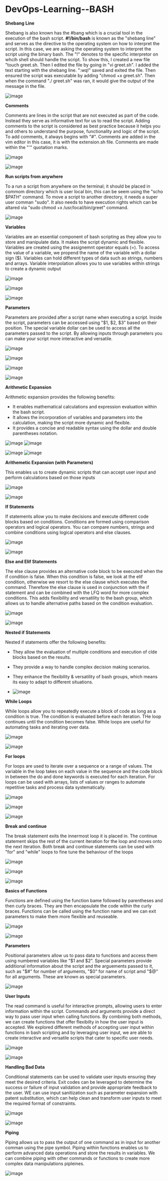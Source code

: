 # DevOps-Learning--BASH

**Shebang Line**

Shebang is also known has the #bang which is a crucial tool in the execution of the bash script. 
**#!/bin/bash** is known as the "shebang line" and serves as the directive to the operating system on how to interpret the script.
In this case, we are asking the operating system to interpret the script using the binary bash. 
The "!" denotes to the specific interpretor on whcih shell should handle the script. 
To show this, I created a new file "touch greet.sh. Then I edited the file by going in "vi greet.sh". I added the text starting with the shebang line. ":wq!" saved and exited the file. Then ensured the script was executable by adding "chmod +x greet.sh". Then when the command "./ greet.sh" was ran, it would give the output of the message in the file. 

![image](https://github.com/user-attachments/assets/bfcfb06b-db6d-423a-939a-1b3cc8fca399)


**Comments**

Comments are lines in the script that are not executed as part of the code. Instead they serve as informative text for us to read the script. 
Adding comments to the script is considered as best practice because it helps you and others to understand the purpose, functionality and logic of the script.
To add comments, it always begins with "#".
Comments are added in the vim editor in this case, it is with the extension.sh file. 
Comments are made within the "'" quotation marks.

![image](https://github.com/user-attachments/assets/9c8e71d0-b5e3-493d-ad64-a441986bbe62)

![image](https://github.com/user-attachments/assets/f9919a81-58ac-45f7-83de-77fb3ce485de)


**Run scripts from anywhere**

To a run a script from anywhere on the terminal; it should be placed in commom directory which is user local bin, this can be seem using the "scho $PATH" command. 
To move a script to another directory, it needs a super user comman "sudo". It also needs to have execution rights which can be altared via "sudo chmod +x /usr/local/bin/greet" command.  

![image](https://github.com/user-attachments/assets/63f2c441-dae8-4ba2-b3cb-51bb12d0a0be)


**Variables**

Variables are an essential component of bash scripting as they allow you to store and manipulate data. It makes the script dynamic and flexible. Variables are created using the assignemnt operator equals (=). To access the value of a variable, we propend the name of the variable with a dollar sign ($). Variables can hold different types of data such as strings, numbers and arrays. Variable interpolation allows you to use variables within strings to create a dynamic output

![image](https://github.com/user-attachments/assets/0fac58b0-53e7-4945-8250-df1e29e56eb7)

![image](https://github.com/user-attachments/assets/490ff411-2f7e-4135-aeeb-47e5b9909b55)

![image](https://github.com/user-attachments/assets/ca005b38-fd8f-49a6-b646-6b13ea45827f)


**Parameters**

Parameters are provided after a script name when executing a script. Inside the script, parameters can be accessed using "$1, $2, $3" based on their position. The special variable dollar can be used to access all the parameters passed to the script. By allowing inputs through parameters you can make your script more interactive and versatile.

![image](https://github.com/user-attachments/assets/95a2b37a-7cc5-46d4-a979-fca95f7a056a)

![image](https://github.com/user-attachments/assets/190f3f33-f938-4e2c-bd71-d57a124d2442)

![image](https://github.com/user-attachments/assets/d31b2940-ca39-49d8-ae11-f72bb167487f)

![image](https://github.com/user-attachments/assets/5e8cf3a7-c211-4080-8bee-17e732b181f6)


**Arithmetic Expansion**

Arithmetic expansion provides the following benefits: 

* It enables mathematical calculations and expression evaluation within the bash script.
* It allows the incorporation of variables and parameters into the calculation, making the script more dynamic and flexible.
* It provides a concise and readable syntax using the dollar and double parentheses notation.

![image](https://github.com/user-attachments/assets/24798e7c-753e-4b28-b496-4795a909fcb8) ![image](https://github.com/user-attachments/assets/f74413af-2c5a-42d8-a96e-4a74bfd86099)

![image](https://github.com/user-attachments/assets/6470bb0f-bc0f-4593-b228-aa905143debc) ![image](https://github.com/user-attachments/assets/950ea0de-5ef6-42c3-8181-0ee580861e6b)


**Arithemetic Expansion (with Parameters)**

This enables us to create dynamic scripts that can accept user input and perform calculations based on those inputs

![image](https://github.com/user-attachments/assets/a047be16-af51-452b-883d-c212263662ce) 

![image](https://github.com/user-attachments/assets/54e9efc3-a156-437f-be7a-d098fb63130a)


**If Statements**

If statements allow you to make decisions and execute different code blocks based on conditions. Conditions are formed using comparison operators and logical operators. You can compare numbers, strings and combine conditions using logical operators and else clauses. 

![image](https://github.com/user-attachments/assets/752eb978-fb81-4afa-a58f-0f5cf225302f)

![image](https://github.com/user-attachments/assets/b3d5ea07-fddb-49ef-a9f8-44973a9b0e29)


**Else and Elif Statements**

The else clause provides an alternative code block to be executed when the if condition is false. When this condition is false, we look at the elif condition, otherwise we resort to the else clause which executes the command. Therefore the else clause is used in conjunction with the if statement and can be combined with the LFQ word for more complex conditions. This adds flexibility and versatility to the bash group, which allows us to handle alternative paths based on the condition evaluation. 

![image](https://github.com/user-attachments/assets/0eb349db-2154-4a6e-b601-488483a5ba67)

![image](https://github.com/user-attachments/assets/2e0ea27a-6669-478a-84a9-fa0f7c4c25f8)


**Nested if Statements**

Nested if statements offer the following benefits: 
- They allow the evaluation of multiple conditions and execution of clde blocks based on the results.
- They provide a way to handle complex decision making scenarios.
- They enhance the flexibility & versatility of bash groups, which means its easy to adapt to different situations.

- ![image](https://github.com/user-attachments/assets/05627d2c-0b09-4546-a2bc-1d5aca543a5b)


**While Loops**

While loops allow you to repeatedly execute a block of code as long as a condition is true. The condition is evaluated before each iteration. THe loop continues until the condition becomes false. While loops are useful for automating tasks and iterating over data.

![image](https://github.com/user-attachments/assets/0308b788-48de-4d49-b0b6-ef552a1c4b59)

![image](https://github.com/user-attachments/assets/fa9545e1-c5d2-4c28-bdf2-a3a43233dd4c)


**For loops**

For loops are used to iterate over a sequence or a range of values. The variable in the loop takes on each value in the sequence and the code block in between the do and done keywords is executed for each iteration. For loops can be used with arrays, lists of values or ranges to automate repetitive tasks and process data systematically. 

![image](https://github.com/user-attachments/assets/d226387f-e56a-4cc3-a80b-28892ac1add0)

![image](https://github.com/user-attachments/assets/641a4bf2-53d2-43e1-937f-b9afe0209f04)

![image](https://github.com/user-attachments/assets/785dcfe9-691b-48f9-be91-cd660528f9b3)


**Break and continue**

The break statement exits the innermost loop it is placed in. The continue statement skips the rest of the current iteration for the loop and moves onto the next iteration. Both break and continue statements can be used with "for" and "while" loops to fine tune the behaviour of the loops

![image](https://github.com/user-attachments/assets/c226ac6f-cb78-4faf-9104-d2c8f9a569ad)

![image](https://github.com/user-attachments/assets/6192b0ef-86c6-494b-8254-ca7c672c8ef0)

![image](https://github.com/user-attachments/assets/2ee4afe3-d4ca-457c-b28f-a6eaf9fd1ffc)


**Basics of Functions**

Functions are defined using the function bame followed by parentheses and then curly braces. They are then encapsulate the code within the curly braces. Functions can be called using the function name and we can exit parameters to make them more flexible and reuseable.

![image](https://github.com/user-attachments/assets/a0596c11-56d2-440c-a935-b257beebfc68)

![image](https://github.com/user-attachments/assets/82cfa195-bfe7-4d06-a1bc-30c7c360b69b)


**Parameters**

Positional parameters allow us to pass data to functions and access them using numbered variables like "$1 and $2". Special parameters provide additional information about the script and the arguements passed to it, such as "$#" for number of arguments, "$0" for name of script amd "$@" for all arguments. These are known as special parameters. 

![image](https://github.com/user-attachments/assets/02f81c8d-273a-4cd7-ac8e-9ba63533651f)


**User Inputs**

The read command is useful for interactive prompts, allowing users to enter information within the script. Commands and arguments provide a direct way to pass user input when calling functions. By combining both methods, we can create functions that offer flexibilty in how the user input is accepted. We explored different methods of accepting user input within functions in bash scripting and by leveraging user input, we are able to create interactive and versatile scripts that cater to specific user needs. 

![image](https://github.com/user-attachments/assets/2d95f58e-ed6e-48be-b080-4902a3a24bf5)

![image](https://github.com/user-attachments/assets/00d92017-cde4-4343-8279-d5500a4a057e)


**Handling Bad Data**

Conditional statements can be used to validate user inputs ensuring they meet the desired criteria. Exit codes can be leveraged to determine the success or failure of input validation and provide appropriate feedback to the user. WE can use input sanitization such as parameter expansion with patent substitution, which can help clean and transform user inputs to meet the required format of constraints. 

![image](https://github.com/user-attachments/assets/2061d75d-628c-42ec-a28a-d21b03f74ed5)

![image](https://github.com/user-attachments/assets/69acaaf7-e36b-40a7-98bf-62dc230ffa08)


**Piping**

Piping allows us to pass the output of one command as in input for another comman using the pipe symbol. Piping within functions enables us to perform advanced data operations and store the results in variables. We can combine piping with other commands or functions to create more complex data manipulations pipleines.

![image](https://github.com/user-attachments/assets/f9b519ef-9a58-4a1f-91cf-67301d3ba470)






